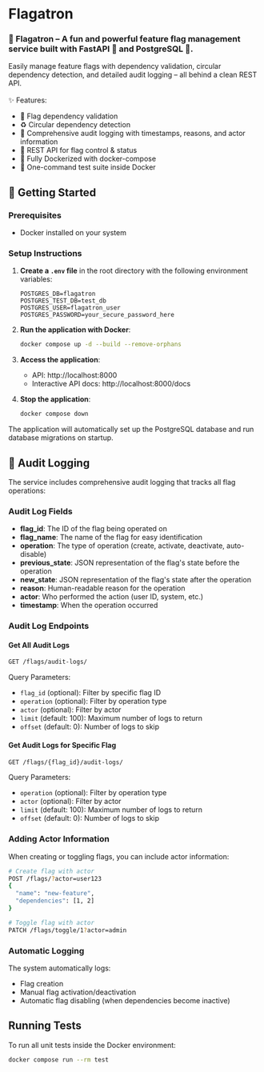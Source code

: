 # Flagatron
### 🚩 Flagatron – A fun and powerful feature flag management service built with FastAPI 🐍 and PostgreSQL 🐘.

Easily manage feature flags with dependency validation, circular dependency detection, and detailed audit logging – all behind a clean REST API.<br/><br/>
✨ Features:

- 🔗 Flag dependency validation
- ♻️ Circular dependency detection
- 📝 Comprehensive audit logging with timestamps, reasons, and actor information
- 🧰 REST API for flag control & status
- 🐳 Fully Dockerized with docker-compose
- 🧪 One-command test suite inside Docker

## 🚀 Getting Started

### Prerequisites
- Docker installed on your system

### Setup Instructions

1. **Create a `.env` file** in the root directory with the following environment variables:
   ```env
   POSTGRES_DB=flagatron
   POSTGRES_TEST_DB=test_db
   POSTGRES_USER=flagatron_user
   POSTGRES_PASSWORD=your_secure_password_here
   ```

2. **Run the application with Docker**:
   ```bash
   docker compose up -d --build --remove-orphans
   ```

3. **Access the application**:
   - API: http://localhost:8000
   - Interactive API docs: http://localhost:8000/docs

4. **Stop the application**:
   ```bash
   docker compose down
   ```

The application will automatically set up the PostgreSQL database and run database migrations on startup.

## 📝 Audit Logging

The service includes comprehensive audit logging that tracks all flag operations:

### Audit Log Fields
- **flag_id**: The ID of the flag being operated on
- **flag_name**: The name of the flag for easy identification
- **operation**: The type of operation (create, activate, deactivate, auto-disable)
- **previous_state**: JSON representation of the flag's state before the operation
- **new_state**: JSON representation of the flag's state after the operation
- **reason**: Human-readable reason for the operation
- **actor**: Who performed the action (user ID, system, etc.)
- **timestamp**: When the operation occurred

### Audit Log Endpoints

#### Get All Audit Logs
```bash
GET /flags/audit-logs/
```

Query Parameters:
- `flag_id` (optional): Filter by specific flag ID
- `operation` (optional): Filter by operation type
- `actor` (optional): Filter by actor
- `limit` (default: 100): Maximum number of logs to return
- `offset` (default: 0): Number of logs to skip

#### Get Audit Logs for Specific Flag
```bash
GET /flags/{flag_id}/audit-logs/
```

Query Parameters:
- `operation` (optional): Filter by operation type
- `actor` (optional): Filter by actor
- `limit` (default: 100): Maximum number of logs to return
- `offset` (default: 0): Number of logs to skip

### Adding Actor Information

When creating or toggling flags, you can include actor information:

```bash
# Create flag with actor
POST /flags/?actor=user123
{
  "name": "new-feature",
  "dependencies": [1, 2]
}

# Toggle flag with actor
PATCH /flags/toggle/1?actor=admin
```

### Automatic Logging

The system automatically logs:
- Flag creation
- Manual flag activation/deactivation
- Automatic flag disabling (when dependencies become inactive)

## Running Tests

To run all unit tests inside the Docker environment:

```sh
docker compose run --rm test
```

